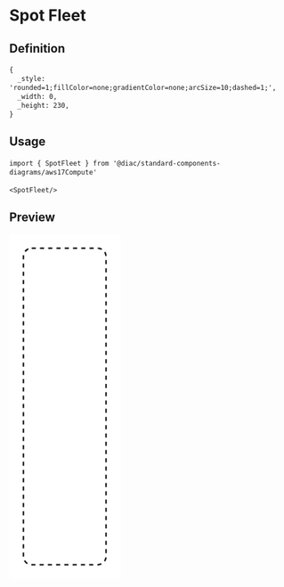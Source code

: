 # Spot Fleet

## Definition

```
{
  _style: 'rounded=1;fillColor=none;gradientColor=none;arcSize=10;dashed=1;',
  _width: 0,
  _height: 230,
}
```

## Usage

```
import { SpotFleet } from '@diac/standard-components-diagrams/aws17Compute'

<SpotFleet/>
```

## Preview

<img src="./spot-fleet.png" width="200"/>
